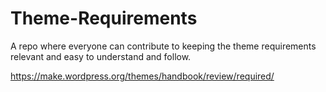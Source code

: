 # Theme-Requirements
A repo where everyone can contribute to keeping the theme requirements relevant and easy to understand and follow.

https://make.wordpress.org/themes/handbook/review/required/

